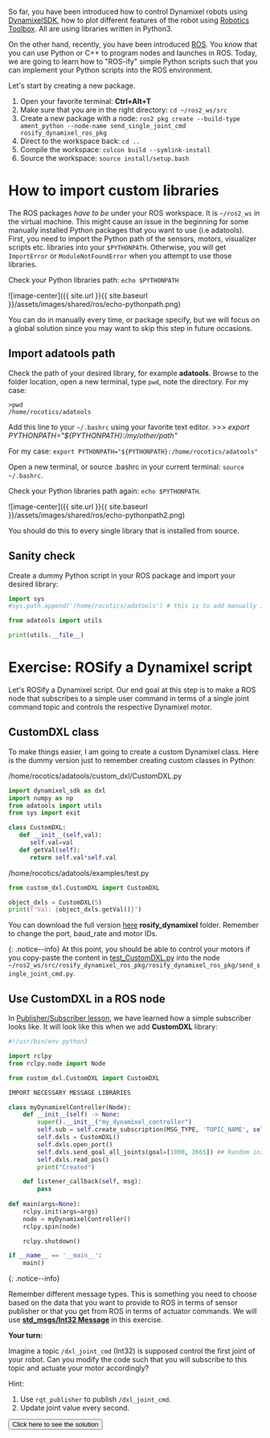 So far, you have been introduced how to control Dynamixel robots using [DynamixelSDK](https://github.com/ROBOTIS-GIT/DynamixelSDK), how to plot different features of the robot using [Robotics Toolbox](https://github.com/petercorke/robotics-toolbox-python). All are using libraries written in Python3.

On the other hand, recently, you have been introduced [ROS](https://docs.ros.org/en/foxy/Tutorials.html). You know that you can use Python or C++ to program nodes and launches in ROS. Today, we are going to learn how to "ROS-ify" simple Python scripts such that you can implement your Python scripts into the ROS environment.

Let's start by creating a new package. 

1. Open your favorite terminal: **Ctrl+Alt+T**
1. Make sure that you are in the right directory: `cd ~/ros2_ws/src`
1. Create a new package with a node: `ros2 pkg create --build-type ament_python --node-name send_single_joint_cmd rosify_dynamixel_ros_pkg`
1. Direct to the workspace back: `cd ..`
1. Compile the workspace: `colcon build --symlink-install`
1. Source the workspace: `source install/setup.bash`

# How to import custom libraries

The ROS packages *have to be* under your ROS workspace. It is `~/ros2_ws` in the virtual machine. This might cause an issue in the beginning for some manually installed Python packages that you want to use (i.e adatools). First, you need to import the Python path of the sensors, motors, visualizer scripts etc. libraries into your `$PYTHONPATH`. Otherwise, you will get `ImportError` or `ModuleNotFoundError` when you attempt to use those libraries.

Check your Python libraries path: `echo $PYTHONPATH`

![image-center]({{ site.url }}{{ site.baseurl }}/assets/images/shared/ros/echo-pythonpath.png)

You can do in manually every time, or package specify, but we will focus on a global solution since you may want to skip this step in future occasions.

## Import adatools path

Check the path of your desired library, for example **adatools**. Browse to the folder location, open a new terminal, type `pwd`, note the directory. For my case:

```
>pwd
/home/rocotics/adatools
```

Add this line to your `~/.bashrc` using your favorite text editor. >>> *export PYTHONPATH="${PYTHONPATH}:/my/other/path"*

For my case: `export PYTHONPATH="${PYTHONPATH}:/home/rocotics/adatools"`

Open a new terminal, or source .bashrc in your current terminal: `source ~/.bashrc`.

Check your Python libraries path again: `echo $PYTHONPATH`.

![image-center]({{ site.url }}{{ site.baseurl }}/assets/images/shared/ros/echo-pythonpath2.png)

You should do this to every single library that is installed from source.

## Sanity check

Create a dummy Python script in your ROS package and import your desired library:

```python
import sys
#sys.path.append('/home/rocotics/adatools') # this is to add manually instead of export in .bashrc

from adatools import utils

print(utils.__file__)
```

# Exercise: ROSify a Dynamixel script

Let's ROSify a Dynamixel script. Our end goal at this step is to make a ROS node that subscribes to a simple user command in terms of a single joint command topic and controls the respective Dynamixel motor.

## CustomDXL class

To make things easier, I am going to create a custom Dynamixel class. Here is the dummy version just to remember creating custom classes in Python:

/home/rocotics/adatools/custom_dxl/CustomDXL.py

```python
import dynamixel_sdk as dxl
import numpy as np
from adatools import utils
from sys import exit

class CustomDXL:
   def __init__(self,val):
      self.val=val
   def getVal(self):
      return self.val*self.val

```

/home/rocotics/adatools/examples/test.py
```python
from custom_dxl.CustomDXL import CustomDXL

object_dxls = CustomDXL(5)
print(f"Val: {object_dxls.getVal()}")
```

You can download the full version [here](https://github.com/frdedynamics/ros2_students.git) **rosify_dynamixel** folder. Remember to change the port, baud_rate and motor IDs.

{: .notice--info}
At this point, you should be able to control your motors if you copy-paste the content in [test_CustomDXL.py](https://github.com/frdedynamics/ros2_students/blob/master/rosify_dynamixel/test_CustomDXL.py) into the node `~/ros2_ws/src/rosify_dynamixel_ros_pkg/rosify_dynamixel_ros_pkg/send_single_joint_cmd.py`.


## Use CustomDXL in a ROS node
In [Publisher/Subscriber lesson](https://frdedynamics.github.io/hvl_robotics_website/courses/ada526/pub-sub#creating-ros-nodes), we have learned how a simple subscriber looks like. It will look like this when we add **CustomDXL** library:


```python
#!/usr/bin/env python3

import rclpy
from rclpy.node import Node

from custom_dxl.CustomDXL import CustomDXL

IMPORT NECESSARY MESSAGE LIBRARIES

class myDynamixelController(Node):
    def __init__(self) -> None:
        super().__init__("my_dynamixel_controller")
        self.sub = self.create_subscription(MSG_TYPE, 'TOPIC_NAME', self.listener_callback, 10)
        self.dxls = CustomDXL()
        self.dxls.open_port()
        self.dxls.send_goal_all_joints(goal=[1000, 2665]) ## Random initial positions to all motors
        self.dxls.read_pos()
        print("Created")

    def listener_callback(self, msg):
        pass
    
def main(args=None):
    rclpy.init(args=args)
    node = myDynamixelController()
    rclpy.spin(node)

    rclpy.shutdown()

if __name__ == '__main__':
    main()
```


{: .notice--info}

Remember different message types. This is something you need to choose based on the data that you want to provide to ROS in terms of sensor publisher or that you get from ROS in terms of actuator commands. We will use [**std_msgs/Int32 Message**](http://docs.ros.org/en/melodic/api/std_msgs/html/msg/Int32.html) in this exercise.


**Your turn:**

Imagine a topic `/dxl_joint_cmd` (Int32) is supposed control the first joint of your robot. Can you modify the code such that you will subscribe to this topic and actuate your motor accordingly? 

Hint:

1. Use `rqt_publisher` to publish `/dxl_joint_cmd`.
2. Update joint value every second.


<button id="toggleButton">Click here to see the solution</button>
<div id="hiddenText" style="display: none;">
    <pre><code class="python">
    #!/usr/bin/env python3

    import rclpy
    from rclpy.node import Node

    from custom_dxl.CustomDXL import CustomDXL

    from std_msgs.msg import Int32
    import time
    import sys

    class myDynamixelController(Node):
        def __init__(self) -> None:
            super().__init__("my_dynamixel_controller")
            self.sub = self.create_subscription(Int32, '/dxl_joint_cmd', self.listener_callback, 10)
            self.dxls = CustomDXL()
            self.dxls.open_port()
            self.dxls.send_goal_all_joints(goal=[1000, 2665]) ## Random initial positions to all motors
            self.dxls.read_pos()

            print("Created")

        def listener_callback(self, msg):
            print("here")
            self.dxls.send_goal_single_joint(0,int(msg.data))
            self.dxls.read_pos()
        
    def main(args=None):
        rclpy.init(args=args)
        node = myDynamixelController()
        rclpy.spin(node)

        rclpy.shutdown()

    if __name__ == '__main__':
        main()
    </code></pre>
</div>

